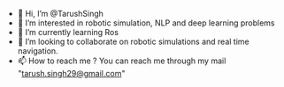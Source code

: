 - 👋 Hi, I’m @TarushSingh
- 👀 I’m interested in robotic simulation, NLP and deep learning problems
- 🌱 I’m currently learning Ros 
- 💞️ I’m looking to collaborate on robotic simulations and real time navigation.
- 📫 How to reach me ? You can reach me through my mail "tarush.singh29@gmail.com"

<!---
TarushSingh/TarushSingh is a ✨ special ✨ repository because its `README.md` (this file) appears on your GitHub profile.
You can click the Preview link to take a look at your changes.
--->
